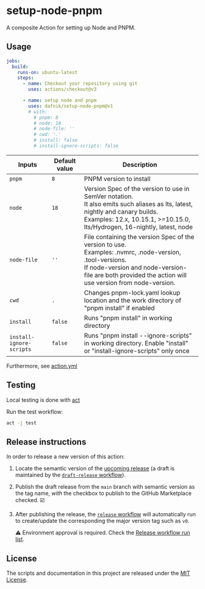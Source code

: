 # setup-node-pnpm

A composite Action for setting up Node and PNPM.

## Usage
```yml
jobs:
  build:
    runs-on: ubuntu-latest
    steps:
      - name: Checkout your repository using git
        uses: actions/checkout@v3

      - name: setup node and pnpm
        uses: dafnik/setup-node-pnpm@v1
        # with:
          # pnpm: 8
          # node: 18
          # node-file: ''
          # cwd: '.'
          # install: false
          # install-ignore-scripts: false
```

| Inputs                   | Default value | Description                                                                                                                                                                                                                 |
|--------------------------|---------------|-----------------------------------------------------------------------------------------------------------------------------------------------------------------------------------------------------------------------------|
| `pnpm`                   | `8`           | PNPM version to install                                                                                                                                                                                                     |
| `node`                   | `18`          | Version Spec of the version to use in SemVer notation.<br /> It also emits such aliases as lts, latest, nightly and canary builds.<br /> Examples: 12.x, 10.15.1, >=10.15.0, lts/Hydrogen, 16-nightly, latest, node         |
| `node-file`              | `''`          | File containing the version Spec of the version to use.<br /> Examples: .nvmrc, .node-version, .tool-versions.<br /> If node-version and node-version-file are both provided the action will use version from node-version. |
| `cwd`                    | `.`           | Changes pnpm-lock.yaml lookup location and the work directory of "pnpm install" if enabled                                                                                                                                  |
| `install`                | `false`       | Runs "pnpm install" in working directory                                                                                                                                                                                    |
| `install-ignore-scripts` | `false`       | Runs "pnpm install --ignore-scripts" in working directory. Enable "install" or "install-ignore-scripts" only once                                                                                                           |



Furthermore, see [action.yml](action.yml)

## Testing

Local testing is done with [act][act]

Run the test workflow:

```bash
act -j test
```

## Release instructions

In order to release a new version of this action:

1. Locate the semantic version of the [upcoming release][release-list] (a draft is maintained by the [`draft-release` workflow][draft-release]).

2. Publish the draft release from the `main` branch with semantic version as the tag name, _with_ the checkbox to publish to the GitHub Marketplace checked. :ballot_box_with_check:

3. After publishing the release, the [`release` workflow][release] will automatically run to create/update the corresponding the major version tag such as `v0`.

   ⚠️ Environment approval is required. Check the [Release workflow run list][release-workflow-runs].

## License

The scripts and documentation in this project are released under the [MIT License](LICENSE).

<!-- references -->
[act]: https://github.com/nektos/act
[release-list]: https://github.com/dafnik/setup-node-pnpm/releases
[draft-release]: .github/workflows/draft-release.yml
[release]: .github/workflows/release.yml
[release-workflow-runs]: https://github.com/dafnik/setup-node-pnpm/actions/workflows/release.yml
